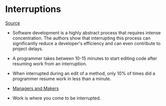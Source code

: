 # Interruptions

[Source](http://blog.ninlabs.com/2013/01/programmer-interrupted/)

* Software development is a highly abstract process that requires intense concentration. The authors show that interrupting this process can significantly reduce a developer's efficiency and can even contribute to project delays.
* A programmer takes between 10-15 minutes to start editing code after resuming work from an interruption.
* When interrupted during an edit of a method, only 10% of times did a programmer resume work in less than a minute.

* [Managers and Makers](http://www.paulgraham.com/makersschedule.html)


* Work is where you come to be interrupted.
